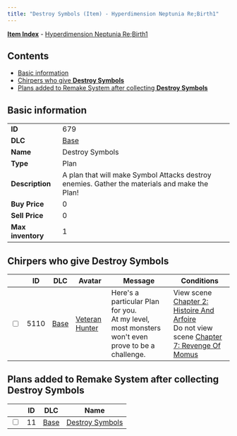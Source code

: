 ```yaml
---
title: "Destroy Symbols (Item) - Hyperdimension Neptunia Re;Birth1"
---
```


[**Item Index**](/neptunia/rb1/item/index.html) - [Hyperdimension Neptunia Re;Birth1](/neptunia/rb1)

## Contents

- [Basic information](#basic-information)
- [Chirpers who give **Destroy Symbols**](#chirpers-who-give-destroy-symbols)
- [Plans added to Remake System after collecting **Destroy Symbols**](#plans-added-to-remake-system-after-collecting-destroy-symbols)

## Basic information

|   |   |
| -- | -- |
| **ID** | 679 |
| **DLC** | [Base](/neptunia/rb1/dlc/1-base.html) |
| **Name** | Destroy Symbols |
| **Type** | Plan |
| **Description** | A plan that will make Symbol Attacks destroy enemies. Gather the materials and make the Plan! |
| **Buy Price** | 0 |
| **Sell Price** | 0 |
| **Max inventory** | 1 |


## Chirpers who give **Destroy Symbols**

|    | ID | DLC | Avatar | Message | Conditions |
| -- | -- | --- | ------ | ------- | ---------- |
| <input type="checkbox" id="rb1-chirper-event-1-5110" class="trackbox" /> | 5110 | [Base](/neptunia/rb1/dlc/1-base.html) | [Veteran Hunter](/neptunia/rb1/undefined/1-229-veteran-hunter.html) | Here's a particular Plan for you.<br />At my level, most monsters won't even prove to be a challenge. | View scene [Chapter 2: Histoire And Arfoire](/neptunia/rb1/scene/1-201-chapter-2-histoire-and-arfoire.html)<br />Do not view scene [Chapter 7: Revenge Of Momus](/neptunia/rb1/scene/1-727-chapter-7-revenge-of-momus.html) |


## Plans added to Remake System after collecting **Destroy Symbols**

|    | ID | DLC | Name |
| -- | -- | --- | ---- |
| <input type="checkbox" id="rb1-remake-1-11" class="trackbox" /> | 11 | [Base](/neptunia/rb1/dlc/1-base.html) | [Destroy Symbols](/neptunia/rb1/remake/1-11-destroy-symbols.html) |
